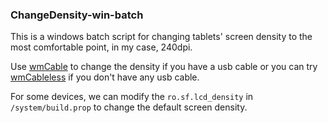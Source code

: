 ### ChangeDensity-win-batch

This is a windows batch script for changing tablets' screen density to the most comfortable point, in my case, 240dpi.

Use [wmCable](wmCable.bat) to change the density if you have a usb cable or you can try [wmCableless](wmCableless.bat) if you don't have any usb cable.

For some devices, we can modify the `ro.sf.lcd_density` in `/system/build.prop` to change the default screen density.